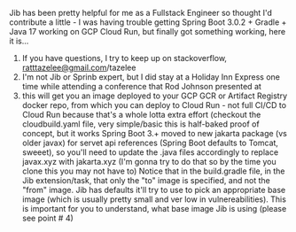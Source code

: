 Jib has been pretty helpful for me as a Fullstack Engineer so thought I'd contribute a little - I was having trouble getting Spring Boot 3.0.2 + Gradle + Java 17 working on GCP Cloud Run, but finally got something working, here it is...

1. If you have questions, I try to keep up on stackoverflow, ratttazelee@gmail.com/tazelee
2. I'm not Jib or Sprinb expert, but I did stay at a Holiday Inn Express one time while attending a conference that Rod Johnson presented at
3. this will get you an image deployed to your GCP GCR or Artifact Registry docker repo, from which you can deploy to Cloud Run - not full CI/CD to Cloud Run because that's a whole lotta extra effort (checkout the cloudbuild.yaml file, very simple/basic
this is half-baked proof of concept, but it works
Spring Boot 3.+ moved to new jakarta package (vs older javax) for servet api references (Spring Boot defaults to Tomcat, sweeet), so you'll need to update the .java files accordingly to replace javax.xyz with jakarta.xyz (I'm gonna try to do that so by the time you clone this you may not have to)
Notice that in the build.gradle file, in the Jib extension/task, that only the "to" image is specified, and not the "from" image.  Jib has defaults it'll try to use to pick an appropriate base image (which is usually pretty small and ver low in vulnereabilities).  This is important for you to understand, what base image Jib is using (please see point # 4)
